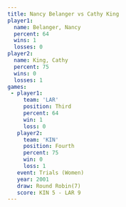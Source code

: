 ```yaml
---
title: Nancy Belanger vs Cathy King
player1:               
  name: Belanger, Nancy
  percent: 64          
  wins: 1              
  losses: 0            
player2:               
  name: King, Cathy    
  percent: 75          
  wins: 0              
  losses: 1            
games:
 - player1:         
     team: 'LAR'    
     position: Third
     percent: 64    
     win: 1         
     loss: 0        
   player2:          
     team: 'KIN'     
     position: Fourth
     percent: 75     
     win: 0          
     loss: 1         
   event: Trials (Women)
   year: 2001           
   draw: Round Robin(7) 
   score: KIN 5 - LAR 9 
---
```

